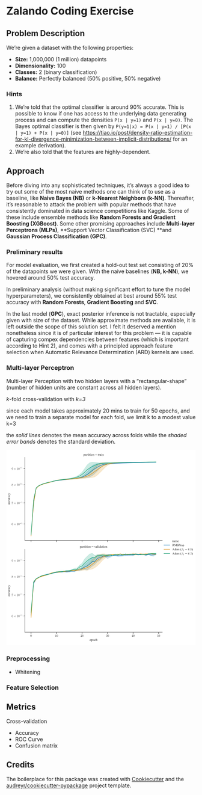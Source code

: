 # Zalando Coding Exercise

## Problem Description

We’re given a dataset with the following properties:

* **Size:** 1,000,000 (1 million) datapoints
* **Dimensionality:** 100
* **Classes:** 2 (binary classification)
* **Balance:** Perfectly balanced (50% positive, 50% negative)

### Hints

1. We’re told that the optimal classifier is around 90% accurate. This is possible to know if one has access to the underlying data generating process and can compute the densities `P(x | y=1)` and `P(x | y=0)`. The Bayes optimal classifier is then given by `P(y=1|x) = P(x | y=1) / [P(x | y=1) + P(x | y=0)]` (see https://tiao.io/post/density-ratio-estimation-for-kl-divergence-minimization-between-implicit-distributions/ for an example derivation).
2. We’re also told that the features are highly-dependent.

## Approach

Before diving into any sophisticated techniques, it’s always a good idea to try out some of the most naive methods one can think of to use as a baseline, like **Naive Bayes (NB)** or **k-Nearest Neighbors (k-NN)**. Thereafter, it’s reasonable to attack the problem with popular methods that have consistently dominated in data science competitions like Kaggle. Some of these include ensemble methods like **Random Forests **and** Gradient Boosting (XGBoost)**. Some other promising approaches include **Multi-layer Perceptrons (MLPs)**, **Support Vector Classification (SVC) **and **Gaussian Process Classification (GPC)**. 

### Preliminary results

For model evaluation, we first created a hold-out test set  consisting of 20% of the datapoints we were given. With the naive baselines (**NB, k-NN**), we hovered around 50% test accuracy.

In preliminary analysis (without making significant effort to tune the model hyperparameters), we consistently obtained at best around 55% test accuracy with **Random Forests**, **Gradient Boosting** and **SVC**.

In the last model (**GPC**), exact posterior inference is not tractable, especially given with size of the dataset. While approximate methods are available, it is left outside the scope of this solution set. I felt it deserved a mention nonetheless since it is of particular interest for this problem — it is capable of capturing compex dependencies between features (which is important according to Hint 2), and comes with a principled approach feature selection when Automatic Relevance Determination (ARD) kernels are used.

### **Multi-layer Perceptron**

Multi-layer Perception with two hidden layers with a “rectangular-shape” (number of hidden units are constant across all hidden layers).

*k*-fold cross-validation with *k=3*

since each model takes approximately 20 mins to train for 50 epochs, and we need to train a separate model for each fold, we limit k to a modest value k=3

the *solid lines* denotes the mean accuracy across folds while the *shaded error bands* denotes the standard deviation.

![Results](results-2.hires.png)

### Preprocessing

* Whitening

### **Feature Selection**

## Metrics

Cross-validation

* Accuracy
* ROC Curve
* Confusion matrix

## Credits

The boilerplace for this package was created with [Cookiecutter] and the 
[audreyr/cookiecutter-pypackage] project template.

[Cookiecutter]: https://github.com/audreyr/cookiecutter
[audreyr/cookiecutter-pypackage]: https://github.com/audreyr/cookiecutter-pypackage
